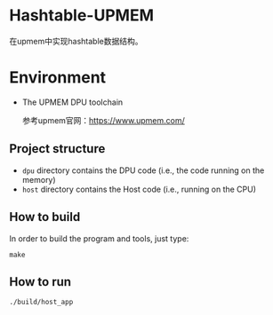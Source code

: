 # Hashtable-UPMEM

在upmem中实现hashtable数据结构。

# Environment

- The UPMEM DPU toolchain

  参考upmem官网：https://www.upmem.com/

## Project structure

* `dpu` directory contains the DPU code (i.e., the code running on the memory)
* `host` directory contains the Host code (i.e., running on the CPU)

## How to build

In order to build the program and tools, just type:

```shell
make
```

## How to run

```shell
./build/host_app
```

